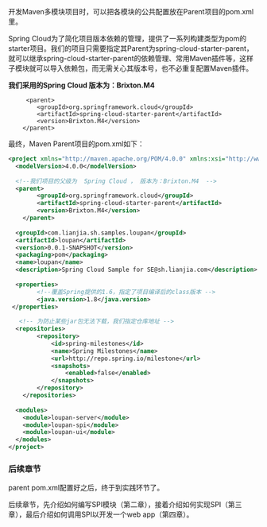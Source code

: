 开发Maven多模块项目时，可以把各模块的公共配置放在Parent项目的pom.xml里。

Spring Cloud为了简化项目版本依赖的管理，提供了一系列构建类型为pom的starter项目。我们的项目只需要指定其Parent为spring-cloud-starter-parent，就可以继承spring-cloud-starter-parent的依赖管理、常用Maven插件等，这样子模块就可以导入依赖包，而无需关心其版本号，也不必重复配置Maven插件。

**我们采用的Spring Cloud 版本为：Brixton.M4**

```
     <parent>
		<groupId>org.springframework.cloud</groupId>
		<artifactId>spring-cloud-starter-parent</artifactId>
		<version>Brixton.M4</version>
	</parent>
```

最终，Maven Parent项目的pom.xml如下：

```xml
<project xmlns="http://maven.apache.org/POM/4.0.0" xmlns:xsi="http://www.w3.org/2001/XMLSchema-instance" xsi:schemaLocation="http://maven.apache.org/POM/4.0.0 http://maven.apache.org/xsd/maven-4.0.0.xsd">
  <modelVersion>4.0.0</modelVersion>
  
  <!--我们项目的父级为  Spring Cloud ， 版本为：Brixton.M4  -->
  <parent>
		<groupId>org.springframework.cloud</groupId>
		<artifactId>spring-cloud-starter-parent</artifactId>
		<version>Brixton.M4</version>
	</parent>
	
  <groupId>com.lianjia.sh.samples.loupan</groupId>
  <artifactId>loupan</artifactId>
  <version>0.0.1-SNAPSHOT</version>
  <packaging>pom</packaging>
  <name>loupan</name>
  <description>Spring Cloud Sample for SE@sh.lianjia.com</description>
  
  <properties>
		<!--覆盖Spring提供的1.6，指定了项目编译后的class版本 -->
		<java.version>1.8</java.version>
 </properties>
 
   <!-- 为防止某些jar包无法下载，我们指定仓库地址 -->
  <repositories>
		<repository>
			<id>spring-milestones</id>
			<name>Spring Milestones</name>
			<url>http://repo.spring.io/milestone</url>
			<snapshots>
				<enabled>false</enabled>
			</snapshots>
		</repository>
	</repositories>
  
  <modules>
  	<module>loupan-server</module>
  	<module>loupan-spi</module>
  	<module>loupan-ui</module>
  </modules>
</project>

```


### 后续章节
parent pom.xml配置好之后，终于到实践环节了。

后续章节，先介绍如何编写SPI模块（第二章），接着介绍如何实现SPI（第三章），最后介绍如何调用SPI以开发一个web app（第四章）。